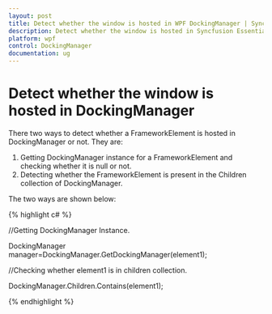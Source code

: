 ```yaml
---
layout: post
title: Detect whether the window is hosted in WPF DockingManager | Syncfusion
description: Detect whether the window is hosted in Syncfusion Essential Studio WPF DockingManager control, its elements and more.
platform: wpf
control: DockingManager
documentation: ug
---
```


# Detect whether the window is hosted in DockingManager

There two ways to detect whether a FrameworkElement is hosted in DockingManager or not. They are:  

1. Getting DockingManager instance for a FrameworkElement and checking whether it is null or not.
2. Detecting whether the FrameworkElement is present in the Children collection of DockingManager.

The two ways are shown below:


{% highlight c# %}

//Getting DockingManager Instance.

DockingManager manager=DockingManager.GetDockingManager(element1);

//Checking whether element1 is in children collection.

DockingManager.Children.Contains(element1);

{% endhighlight  %}